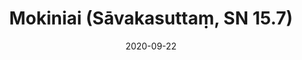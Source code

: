 ---
layout: page
title: 'Mokiniai (Sāvakasuttaṃ, SN 15.7)'
category: susijusios suttos
index: Samsara
sortIndex: 15007
date: 2020-09-22
tags:
  - Samsara
suttacentral: sn15.7
---